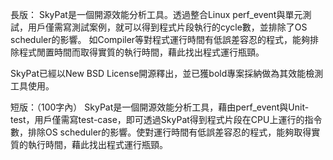 長版：
SkyPat是一個開源效能分析工具。透過整合Linux perf_event與單元測試，用戶僅需寫測試案例，就可以得到程式片段執行的cycle數，並排除了OS scheduler的影響。
如Compiler等對程式運行時間有低誤差容忍的程式，能夠排除程式閒置時間而取得實質的執行時間，藉此找出程式運行瓶頸。

SkyPat已經以New BSD License開源釋出，並已獲bold專案採納做為其效能檢測工具使用。

短版：（100字內）
SkyPat是一個開源效能分析工具，藉由perf_event與Unit-test，用戶僅需寫test-case，即可透過SkyPat得到程式片段在CPU上運行的指令數，排除OS scheduler的影響。使對運行時間有低誤差容忍的程式，能夠取得實質的執行時間，藉此找出程式運行瓶頸。
